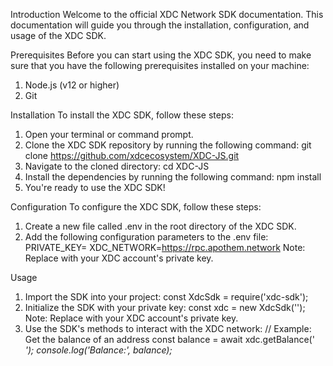 Introduction
Welcome to the official XDC Network SDK documentation. This documentation will guide you through the installation, configuration, and usage of the XDC SDK.

Prerequisites
Before you can start using the XDC SDK, you need to make sure that you have the following prerequisites installed on your machine:

1. Node.js (v12 or higher)
2. Git

Installation
To install the XDC SDK, follow these steps:

1. Open your terminal or command prompt.
2. Clone the XDC SDK repository by running the following command:
git clone https://github.com/xdcecosystem/XDC-JS.git
3. Navigate to the cloned directory:
cd XDC-JS
4. Install the dependencies by running the following command:
npm install
5. You're ready to use the XDC SDK!

Configuration
To configure the XDC SDK, follow these steps:
1. Create a new file called .env in the root directory of the XDC SDK.
2. Add the following configuration parameters to the .env file:
PRIVATE_KEY=<your-private-key>
XDC_NETWORK=https://rpc.apothem.network
Note: Replace <your-private-key> with your XDC account's private key.

Usage
1. Import the SDK into your project:
const XdcSdk = require('xdc-sdk');
2. Initialize the SDK with your private key:
const xdc = new XdcSdk('<your-private-key>');
Note: Replace <your-private-key> with your XDC account's private key.
 3. Use the SDK's methods to interact with the XDC network:
 // Example: Get the balance of an address
const balance = await xdc.getBalance('<address>');
console.log('Balance:', balance);







